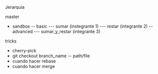 Jerarquia

master
- sandbox
-- basic
--- sumar (instegrante 1)
--- restar (integrante 2)
-- advanced
--- sumar_y_restar (integrante 3)

tricks
- cherry-pick
- git checkout branch_name -- path/file
- cuando hacer rebase
- cuando hacer merge